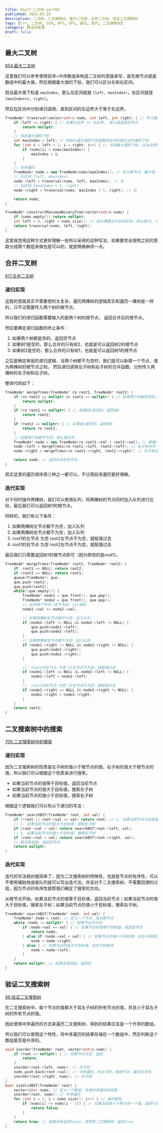 ```yaml
---
title: Day17-二叉树 part04
published: 2025-03-28
description: 二叉树，二叉搜索树，最大二叉树，合并二叉树，验证二叉搜索树
tags: [C++, 二叉树, 队列, BFS, DFS, 递归, 迭代, 二叉搜索树]
category: 算法训练营
draft: false
---
```


## 最大二叉树

[654.最大二叉树](https://leetcode-cn.com/problems/maximum-binary-tree/)

这里我们可以参考使用前序+中序数组来构造二叉树的思路来写，首先根节点就是数组中的最大值，然后根据最大值的下标，我们可以区分左和右区间。

假设最大值下标是 `maxIndex`，那么左区间就是 `[left, maxIndex)`，右区间就是`[maxIndex+1, right)`。

然后在区间中分别递归调用，直到区间的左边界大于等于右边界。

```cpp
TreeNode* traversal(vector<int>& nums, int left, int right) { // 传入数组的左边界和有边界
    if (left >= right) { // 如果左边界 >= 右边界， 那么就返回空节点
        return nullptr;
    }
    // 找到最大值和下标
    int maxIndex = left; // 初始化最大值的下标是数组区间的最左边的值的下标
    for (int i = left + 1; i < right; i++) { // 寻找最大值的下标，从左边界的下一个开始
        if (nums[i] > nums[maxIndex]) {
            maxIndex = i;
        }
    }
    // 前序遍历
    TreeNode* node = new TreeNode(nums[maxIndex]); // 定义新节点，最大值
    // 左区间 [left, maxindex)
    node->left = traversal(nums, left, maxIndex); // 左
    // 右区间 [maxIndex + 1, right)
    node->right = traversal(nums, maxIndex + 1, right); // 右

    return node;
}

TreeNode* constructMaximumBinaryTree(vector<int>& nums) {
    if (nums.empty()) return nullptr;
    int left = 0, right = nums.size(); // 因为需要左开右闭区间，所以是[0, nums.size())
    return traversal(nums, left, right);
}
```

这里我觉得这种方式更好理解一些所以采用的这种写法，如果要完全按照之前的思路分成两个数组来做也是可以的，就是稍微麻烦一点。

## 合并二叉树

[617.合并二叉树](https://leetcode-cn.com/problems/merge-two-binary-trees/)

### 递归实现

这题的思路其实不需要想的太复杂，遍历两棵树的逻辑其实和遍历一棵树是一样的，只不过需要传入两个树的根节点。

所以我们的递归函数需要输入的是两个树的根节点， 返回合并后的根节点。

然后要确定递归函数的终止条件：
1. 如果两个树都是空的，返回空节点
2. 如果树1是空的，那么合并的只有树2，也就是可以返回树2的根节点
3. 如果树2是空的，那么合并的只有树1，也就是可以返回树1的根节点

之后是确定单层的递归逻辑，当两个树都不为空时，我们就可以新建一个节点，值为两棵树的根节点之和。
然后递归调用左子树和右子树的合并函数，分别传入两棵树的左子树和右子树。

整体代码如下：

```cpp
TreeNode* mergeTrees(TreeNode* ro root1, TreeNode* root2) {
    if (ro root1 == nullptr && root2 == nullptr) { // 如果两个树都是空的，返回空
        return nullptr;
    }
    if (ro root1 == nullptr) { // 如果树1是空的，返回树2
        return root2;
    }
    if (root2 == nullptr) { // 如果树2是空的，返回树1
        return ro root1;
    }
    // 如果两个树都不为空，那么就合并
    TreeNode* node = new TreeNode(ro root1->val + root2->val); // 新建一个节点，值为两棵树的根节点之和
    node->left = mergeTrees(ro root1->left, root2->left); // 左子树合并
    node->right = mergeTrees(ro root1->right, root2->right); // 右子树合并

    return node; // 返回合并后的节点
}
```

其实这里的遍历顺序用三种之一都可以，不过用前序遍历更好理解。

### 迭代实现

对于同时操作两棵树，我们可以使用队列，将两棵树的节点同时加入队列进行比较，最后我们可以返回树1的根节点。

同样的，我们有以下条件：
1. 如果两棵树左节点都不为空，加入队列
2. 如果两棵树右节点都不为空，加入队列
3. root1的左节点 为空 root2左节点不为空，就赋值过去
4. root1的右节点 为空 root2右节点不为空，就赋值过去

最后我们只需要返回树1的根节点即可（因为修改的是root1）。

```cpp
TreeNode* mergeTrees(TreeNode* root1, TreeNode* root2) {
    if  root1 == NULL) return root2;
    if (root2 == NULL) return root1;
    queue<TreeNode*> que;
    que.push root1);
    que.push(root2);
    while(!que.empty()) {
        TreeNode* node1 = que.front(); que.pop();
        TreeNode* node2 = que.front(); que.pop();
        // 此时两个节点一定不为空，val相加
        node1->val += node2->val;

        // 如果两棵树左节点都不为空，加入队列
        if (node1->left != NULL && node2->left != NULL) {
            que.push(node1->left);
            que.push(node2->left);
        }
        // 如果两棵树右节点都不为空，加入队列
        if (node1->right != NULL && node2->right != NULL) {
            que.push(node1->right);
            que.push(node2->right);
        }

        //  root1的左节点 为空 t2左节点不为空，就赋值过去
        if (node1->left == NULL && node2->left != NULL) {
            node1->left = node2->left;
        }
        //  root1的右节点 为空 t2右节点不为空，就赋值过去
        if (node1->right == NULL && node2->right != NULL) {
            node1->right = node2->right;
        }
    }
    return root1;
}
```

## 二叉搜索树中的搜索

[700.二叉搜索树中的搜索](https://leetcode-cn.com/problems/search-in-a-binary-search-tree/)

### 递归实现

因为二叉搜索树的性质是左子树的值小于根节点的值，右子树的值大于根节点的值，所以我们可以根据这个性质来进行搜索。

- 如果当前节点的值等于目标值，返回当前节点
- 如果当前节点的值大于目标值，搜索左子树
- 如果当前节点的值小于目标值，搜索右子树

根据这个逻辑我们可以有以下递归的写法：

```cpp
TreeNode* searchBST(TreeNode* root, int val) {
    if (!root || root->val == val) return root; // 1. 如果当前节点为空或者当前节点的值等于目标值，返回当前节点
    // 2. 如果当前节点的值大于目标值，搜索左子树
    if (root->val > val) return searchBST(root->left, val);
    // 3. 如果当前节点的值小于目标值，搜索右子树
    if (root->val < val) return searchBST(root->right, val);
    // 都没有找到，返回空节点
    return nullptr;
}
```

### 迭代实现

迭代的写法相对就简单了，因为二叉搜索树的特殊性，也就是节点的有序性，可以不使用辅助栈或者队列就可以写出迭代法。并且对于二叉搜索树，不需要回溯的过程，因为节点的有序性就帮我们确定了搜索的方向。

从根节点开始，如果当前节点的值等于目标值，返回当前节点；如果当前节点的值大于目标值，搜索左子树；如果当前节点的值小于目标值，搜索右子树。

```cpp
TreeNode* searchBST(TreeNode* root, int val) {
    TreeNode* node = root; // 定义一个节点，指向根节点
    while (node != nullptr) { // 如果节点不为空
        if (node->val == val) { // 如果节点的值等于目标值，返回该节点
            return node;
        } else if (node->val < val) { // 如果节点的值小于目标值，去右子树查找
            node = node->right;
        } else { // 如果节点的值大于目标值，去左子树查找
            node = node->left;
        }
    }
    return nullptr; // 如果没有找到，返回空
}
```

## 验证二叉搜索树

[98.验证二叉搜索树](https://leetcode-cn.com/problems/validate-binary-search-tree/)

在二叉搜索树中，每个节点的值都大于其左子树的所有节点的值，并且小于其右子树的所有节点的值。

因此使用中序遍历的方式来遍历二叉搜索树，得到的结果应该是一个升序的数组。

所以我们可以使用这个特性，将中序遍历的结果存储在一个数组中，然后判断这个数组是否是升序的。

```cpp
void inorder(TreeNode* root, vector<int>& nums) {
    if (root == nullptr) { // 如果节点为空，返回
        return;
    }
    inorder(root->left, nums); // 左子树
    nums.push_back(root->val); // 中序遍历，先左子树，再根节点，最后右子树
    inorder(root->right, nums); // 右子树
}
bool isValidBST(TreeNode* root) {
    vector<int> nums; // 定义一个数组，存储中序遍历的结果
    inorder(root, nums); // 中序遍历
    for (int i = 1; i < nums.size(); i++) { // 遍历数组
        if (nums[i] <= nums[i - 1]) { // 如果当前值小于等于前一个值，返回false
            return false;
        }
    }
    return true; // 如果没有返回false，说明是二叉搜索树，返回true
}
```
